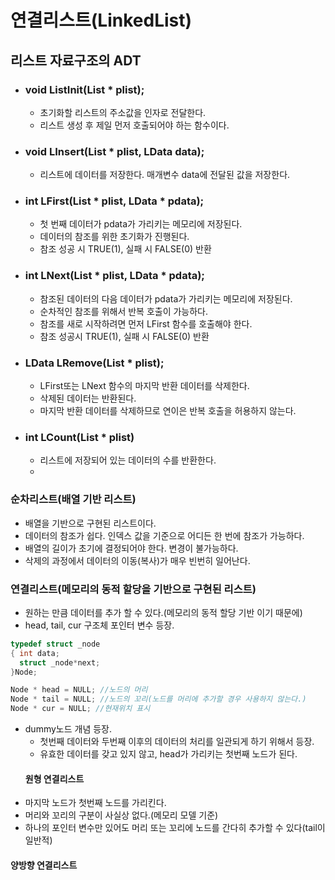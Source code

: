 # 연결리스트(LinkedList)
## 리스트 자료구조의 ADT
- ### void ListInit(List * plist);
  - 초기화할 리스트의 주소값을 인자로 전달한다.
  - 리스트 생성 후 제일 먼저 호출되어야 하는 함수이다.
- ### void LInsert(List * plist, LData data);
  - 리스트에 데이터를 저장한다. 매개변수 data에 전달된 값을 저장한다.
- ### int LFirst(List * plist, LData * pdata);
  - 첫 번째 데이터가 pdata가 가리키는 메모리에 저장된다.
  - 데이터의 참조를 위한 초기화가 진행된다.
  - 참조 성공 시 TRUE(1), 실패 시 FALSE(0) 반환
- ### int LNext(List * plist, LData * pdata);
  - 참조된 데이터의 다음 데이터가 pdata가 가리키는 메모리에 저장된다.
  - 순차적인 참조를 위해서 반복 호출이 가능하다.
  - 참조를 새로 시작하려면 먼저 LFirst 함수를 호출해야 한다.
  - 참조 성공시 TRUE(1), 실패 시 FALSE(0) 반환
- ### LData LRemove(List * plist);
  - LFirst또는 LNext 함수의 마지막 반환 데이터를 삭제한다.
  - 삭제된 데이터는 반환된다.
  - 마지막 반환 데이터를 삭제하므로 연이은 반복 호출을 허용하지 않는다.
- ### int LCount(List * plist)
  - 리스트에 저장되어 있는 데이터의 수를 반환한다.
  - 
### 순차리스트(배열 기반 리스트)
- 배열을 기반으로 구현된 리스트이다.
- 데이터의 참조가 쉽다. 인덱스 값을 기준으로 어디든 한 번에 참조가 가능하다.
- 배열의 길이가 초기에 결정되어야 한다. 변경이 불가능하다.
- 삭제의 과정에서 데이터의 이동(복사)가 매우 빈번히 일어난다.
  
### 연결리스트(메모리의 동적 할당을 기반으로 구현된 리스트)
- 원하는 만큼 데이터를 추가 할 수 있다.(메모리의 동적 할당 기반 이기 때문에)
- head, tail, cur 구조체 포인터 변수 등장.
```c
typedef struct _node
{ int data;
  struct _node*next;
}Node;

Node * head = NULL; //노드의 머리
Node * tail = NULL; //노드의 꼬리(노드를 머리에 추가할 경우 사용하지 않는다.)
Node * cur = NULL; //현재위치 표시
```
- dummy노드 개념 등장.
  - 첫번째 데이터와 두번째 이후의 데이터의 처리를 일관되게 하기 위해서 등장.
  - 유효한 데이터를 갖고 있지 않고, head가 가리키는 첫번째 노드가 된다.
  #### 원형 연결리스트
 - 마지막 노드가 첫번째 노드를 가리킨다.
 - 머리와 꼬리의 구분이 사실상 없다.(메모리 모델 기준) 
 - 하나의 포인터 변수만 있어도 머리 또는 꼬리에 노드를 간다히 추가할 수 있다(tail이 일반적)
  #### 양방향 연결리스트

